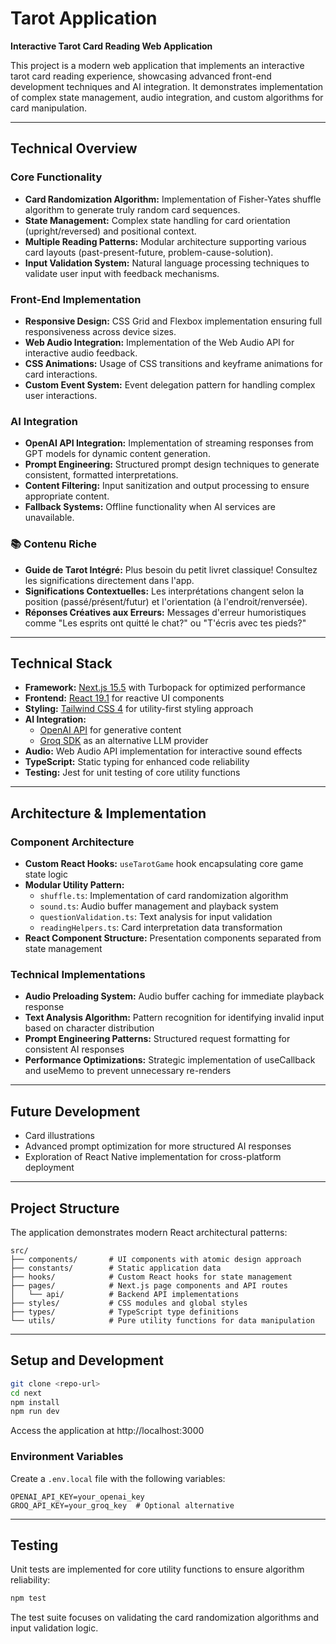 # Tarot Application

**Interactive Tarot Card Reading Web Application**

This project is a modern web application that implements an interactive tarot card reading experience, showcasing advanced front-end development techniques and AI integration. It demonstrates implementation of complex state management, audio integration, and custom algorithms for card manipulation.

---

## Technical Overview

### Core Functionality

- **Card Randomization Algorithm:** Implementation of Fisher-Yates shuffle algorithm to generate truly random card sequences.
- **State Management:** Complex state handling for card orientation (upright/reversed) and positional context.
- **Multiple Reading Patterns:** Modular architecture supporting various card layouts (past-present-future, problem-cause-solution).
- **Input Validation System:** Natural language processing techniques to validate user input with feedback mechanisms.

### Front-End Implementation

- **Responsive Design:** CSS Grid and Flexbox implementation ensuring full responsiveness across device sizes.
- **Web Audio Integration:** Implementation of the Web Audio API for interactive audio feedback.
- **CSS Animations:** Usage of CSS transitions and keyframe animations for card interactions.
- **Custom Event System:** Event delegation pattern for handling complex user interactions.

### AI Integration

- **OpenAI API Integration:** Implementation of streaming responses from GPT models for dynamic content generation.
- **Prompt Engineering:** Structured prompt design techniques to generate consistent, formatted interpretations.
- **Content Filtering:** Input sanitization and output processing to ensure appropriate content.
- **Fallback Systems:** Offline functionality when AI services are unavailable.

### 📚 Contenu Riche

- **Guide de Tarot Intégré:** Plus besoin du petit livret classique! Consultez les significations directement dans l'app.
- **Significations Contextuelles:** Les interprétations changent selon la position (passé/présent/futur) et l'orientation (à l'endroit/renversée).
- **Réponses Créatives aux Erreurs:** Messages d'erreur humoristiques comme "Les esprits ont quitté le chat?" ou "T'écris avec tes pieds?"

---

## Technical Stack

- **Framework:** [Next.js 15.5](https://nextjs.org/) with Turbopack for optimized performance
- **Frontend:** [React 19.1](https://react.dev/) for reactive UI components
- **Styling:** [Tailwind CSS 4](https://tailwindcss.com/) for utility-first styling approach
- **AI Integration:**
  - [OpenAI API](https://platform.openai.com/) for generative content
  - [Groq SDK](https://groq.com/) as an alternative LLM provider
- **Audio:** Web Audio API implementation for interactive sound effects
- **TypeScript:** Static typing for enhanced code reliability
- **Testing:** Jest for unit testing of core utility functions

---

## Architecture & Implementation

### Component Architecture

- **Custom React Hooks:** `useTarotGame` hook encapsulating core game state logic
- **Modular Utility Pattern:**
  - `shuffle.ts`: Implementation of card randomization algorithm
  - `sound.ts`: Audio buffer management and playback system
  - `questionValidation.ts`: Text analysis for input validation
  - `readingHelpers.ts`: Card interpretation data transformation
- **React Component Structure:** Presentation components separated from state management

### Technical Implementations

- **Audio Preloading System:** Audio buffer caching for immediate playback response
- **Text Analysis Algorithm:** Pattern recognition for identifying invalid input based on character distribution
- **Prompt Engineering Patterns:** Structured request formatting for consistent AI responses
- **Performance Optimizations:** Strategic implementation of useCallback and useMemo to prevent unnecessary re-renders

---

## Future Development

- Card illustrations
- Advanced prompt optimization for more structured AI responses
- Exploration of React Native implementation for cross-platform deployment

---

## Project Structure

The application demonstrates modern React architectural patterns:

```
src/
├── components/       # UI components with atomic design approach
├── constants/        # Static application data
├── hooks/            # Custom React hooks for state management
├── pages/            # Next.js page components and API routes
│   └── api/          # Backend API implementations
├── styles/           # CSS modules and global styles
├── types/            # TypeScript type definitions
└── utils/            # Pure utility functions for data manipulation
```

---

## Setup and Development

```bash
git clone <repo-url>
cd next
npm install
npm run dev
```

Access the application at http://localhost:3000

### Environment Variables

Create a `.env.local` file with the following variables:

```
OPENAI_API_KEY=your_openai_key
GROQ_API_KEY=your_groq_key  # Optional alternative
```

---

## Testing

Unit tests are implemented for core utility functions to ensure algorithm reliability:

```bash
npm test
```

The test suite focuses on validating the card randomization algorithms and input validation logic.
